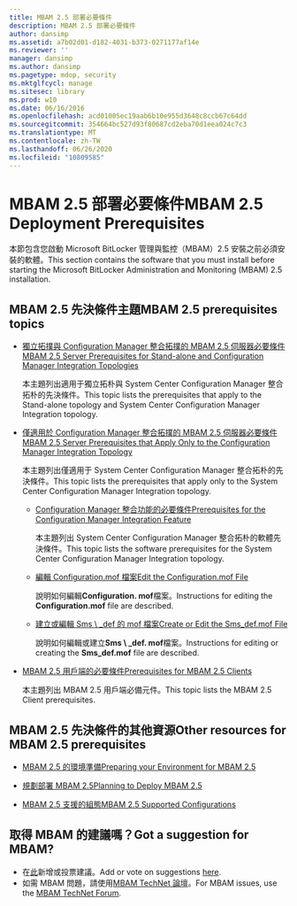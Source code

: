 ```yaml
---
title: MBAM 2.5 部署必要條件
description: MBAM 2.5 部署必要條件
author: dansimp
ms.assetid: a7b02d01-d182-4031-b373-0271177af14e
ms.reviewer: ''
manager: dansimp
ms.author: dansimp
ms.pagetype: mdop, security
ms.mktglfcycl: manage
ms.sitesec: library
ms.prod: w10
ms.date: 06/16/2016
ms.openlocfilehash: acd01005ec19aab6b10e955d3648c8ccb67c64dd
ms.sourcegitcommit: 354664bc527d93f80687cd2eba70d1eea024c7c3
ms.translationtype: MT
ms.contentlocale: zh-TW
ms.lasthandoff: 06/26/2020
ms.locfileid: "10809585"
---
```

# <span data-ttu-id="aae26-103">MBAM 2.5 部署必要條件</span><span class="sxs-lookup"><span data-stu-id="aae26-103">MBAM 2.5 Deployment Prerequisites</span></span>


<span data-ttu-id="aae26-104">本節包含您啟動 Microsoft BitLocker 管理與監控（MBAM）2.5 安裝之前必須安裝的軟體。</span><span class="sxs-lookup"><span data-stu-id="aae26-104">This section contains the software that you must install before starting the Microsoft BitLocker Administration and Monitoring (MBAM) 2.5 installation.</span></span>

## <a href="" id="---------mbam-2-5-prerequisites-topics"></a> <span data-ttu-id="aae26-105">MBAM 2.5 先決條件主題</span><span class="sxs-lookup"><span data-stu-id="aae26-105">MBAM 2.5 prerequisites topics</span></span>


-   [<span data-ttu-id="aae26-106">獨立拓撲與 Configuration Manager 整合拓撲的 MBAM 2.5 伺服器必要條件</span><span class="sxs-lookup"><span data-stu-id="aae26-106">MBAM 2.5 Server Prerequisites for Stand-alone and Configuration Manager Integration Topologies</span></span>](mbam-25-server-prerequisites-for-stand-alone-and-configuration-manager-integration-topologies.md)

    <span data-ttu-id="aae26-107">本主題列出適用于獨立拓朴與 System Center Configuration Manager 整合拓朴的先決條件。</span><span class="sxs-lookup"><span data-stu-id="aae26-107">This topic lists the prerequisites that apply to the Stand-alone topology and System Center Configuration Manager Integration topology.</span></span>

-   [<span data-ttu-id="aae26-108">僅適用於 Configuration Manager 整合拓撲的 MBAM 2.5 伺服器必要條件</span><span class="sxs-lookup"><span data-stu-id="aae26-108">MBAM 2.5 Server Prerequisites that Apply Only to the Configuration Manager Integration Topology</span></span>](mbam-25-server-prerequisites-that-apply-only-to-the-configuration-manager-integration-topology.md)

    <span data-ttu-id="aae26-109">本主題列出僅適用于 System Center Configuration Manager 整合拓朴的先決條件。</span><span class="sxs-lookup"><span data-stu-id="aae26-109">This topic lists the prerequisites that apply only to the System Center Configuration Manager Integration topology.</span></span>

    -   [<span data-ttu-id="aae26-110">Configuration Manager 整合功能的必要條件</span><span class="sxs-lookup"><span data-stu-id="aae26-110">Prerequisites for the Configuration Manager Integration Feature</span></span>](prerequisites-for-the-configuration-manager-integration-feature.md)

        <span data-ttu-id="aae26-111">本主題列出 System Center Configuration Manager 整合拓朴的軟體先決條件。</span><span class="sxs-lookup"><span data-stu-id="aae26-111">This topic lists the software prerequisites for the System Center Configuration Manager Integration topology.</span></span>

    -   [<span data-ttu-id="aae26-112">編輯 Configuration.mof 檔案</span><span class="sxs-lookup"><span data-stu-id="aae26-112">Edit the Configuration.mof File</span></span>](edit-the-configurationmof-file-mbam-25.md)

        <span data-ttu-id="aae26-113">說明如何編輯**Configuration. mof**檔案。</span><span class="sxs-lookup"><span data-stu-id="aae26-113">Instructions for editing the **Configuration.mof** file are described.</span></span>

    -   [<span data-ttu-id="aae26-114">建立或編輯 Sms \ _def 的 mof 檔案</span><span class="sxs-lookup"><span data-stu-id="aae26-114">Create or Edit the Sms\_def.mof File</span></span>](create-or-edit-the-sms-defmof-file-mbam-25.md)

        <span data-ttu-id="aae26-115">說明如何編輯或建立**Sms \ _def. mof**檔案。</span><span class="sxs-lookup"><span data-stu-id="aae26-115">Instructions for editing or creating the **Sms\_def.mof** file are described.</span></span>

-   [<span data-ttu-id="aae26-116">MBAM 2.5 用戶端的必要條件</span><span class="sxs-lookup"><span data-stu-id="aae26-116">Prerequisites for MBAM 2.5 Clients</span></span>](prerequisites-for-mbam-25-clients.md)

    <span data-ttu-id="aae26-117">本主題列出 MBAM 2.5 用戶端必備元件。</span><span class="sxs-lookup"><span data-stu-id="aae26-117">This topic lists the MBAM 2.5 Client prerequisites.</span></span>

## <span data-ttu-id="aae26-118">MBAM 2.5 先決條件的其他資源</span><span class="sxs-lookup"><span data-stu-id="aae26-118">Other resources for MBAM 2.5 prerequisites</span></span>


-   [<span data-ttu-id="aae26-119">MBAM 2.5 的環境準備</span><span class="sxs-lookup"><span data-stu-id="aae26-119">Preparing your Environment for MBAM 2.5</span></span>](preparing-your-environment-for-mbam-25.md)

-   [<span data-ttu-id="aae26-120">規劃部署 MBAM 2.5</span><span class="sxs-lookup"><span data-stu-id="aae26-120">Planning to Deploy MBAM 2.5</span></span>](planning-to-deploy-mbam-25.md)

-   [<span data-ttu-id="aae26-121">MBAM 2.5 支援的組態</span><span class="sxs-lookup"><span data-stu-id="aae26-121">MBAM 2.5 Supported Configurations</span></span>](mbam-25-supported-configurations.md)

## <span data-ttu-id="aae26-122">取得 MBAM 的建議嗎？</span><span class="sxs-lookup"><span data-stu-id="aae26-122">Got a suggestion for MBAM?</span></span>
- <span data-ttu-id="aae26-123">在[此](http://mbam.uservoice.com/forums/268571-microsoft-bitlocker-administration-and-monitoring)新增或投票建議。</span><span class="sxs-lookup"><span data-stu-id="aae26-123">Add or vote on suggestions [here](http://mbam.uservoice.com/forums/268571-microsoft-bitlocker-administration-and-monitoring).</span></span> 
- <span data-ttu-id="aae26-124">如需 MBAM 問題，請使用[MBAM TechNet 論壇](https://social.technet.microsoft.com/Forums/home?forum=mdopmbam)。</span><span class="sxs-lookup"><span data-stu-id="aae26-124">For MBAM issues, use the [MBAM TechNet Forum](https://social.technet.microsoft.com/Forums/home?forum=mdopmbam).</span></span>

 

 





